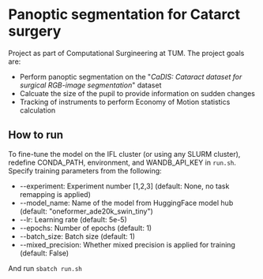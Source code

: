# Panoptic segmentation for Catarct surgery

Project as part of Computational Surgineering at TUM. The project goals are:

- Perform panoptic segmentation on the "*CaDIS: Cataract dataset for surgical RGB-image segmentation*" dataset
- Calcuate the size of the pupil to provide information on sudden changes
- Tracking of instruments to perform Economy of Motion statistics calculation

## How to run
To fine-tune the model on the IFL cluster (or using any SLURM cluster), redefine CONDA_PATH, environment, and WANDB_API_KEY in `run.sh`. Specify training parameters from the following:

- --experiment: Experiment number [1,2,3] (default: None, no task remapping is applied)
- --model_name: Name of the model from HuggingFace model hub (default: "oneformer_ade20k_swin_tiny")
- --lr: Learning rate (default: 5e-5)
- --epochs: Number of epochs (default: 1)
- --batch_size: Batch size (default: 1)
- --mixed_precision: Whether mixed precision is applied for training (default: False)

And run `sbatch run.sh`